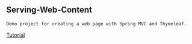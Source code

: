 ## Serving-Web-Content

    Demo project for creating a web page with Spring MVC and Thymeleaf.

[Tutorial](https://spring.io/guides/gs/serving-web-content)